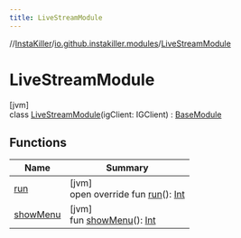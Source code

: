 ```yaml
---
title: LiveStreamModule
---
```

//[InstaKiller](../../../index.html)/[io.github.instakiller.modules](../index.html)/[LiveStreamModule](index.html)



# LiveStreamModule



[jvm]\
class [LiveStreamModule](index.html)(igClient: IGClient) : [BaseModule](../-base-module/index.html)



## Functions


| Name | Summary |
|---|---|
| [run](run.html) | [jvm]<br>open override fun [run](run.html)(): [Int](https://kotlinlang.org/api/latest/jvm/stdlib/kotlin/-int/index.html) |
| [showMenu](../-base-module/show-menu.html) | [jvm]<br>fun [showMenu](../-base-module/show-menu.html)(): [Int](https://kotlinlang.org/api/latest/jvm/stdlib/kotlin/-int/index.html) |

